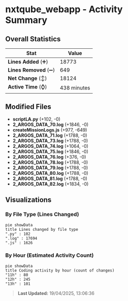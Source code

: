 # nxtqube_webapp - Activity Summary 

## Overall Statistics

| Stat                   | Value                                                             |
| ---------------------- | ----------------------------------------------------------------- |
| **Lines Added** (➕)   | 18773                                          |
| **Lines Removed** (➖) | 649                                        |
| **Net Change** (↕)    | 18124                |
| **Active Time** (⌚)   | 438 minutes |


## Modified Files
- **scriptLA.py** (+102, -0)
- **2_ARGOS_DATA_70.log** (+1846, -0)
- **createMissionLogs.js** (+977, -649)
- **2_ARGOS_DATA_71.log** (+1788, -0)
- **2_ARGOS_DATA_73.log** (+1788, -0)
- **2_ARGOS_DATA_74.log** (+1064, -0)
- **2_ARGOS_DATA_75.log** (+1846, -0)
- **2_ARGOS_DATA_76.log** (+376, -0)
- **2_ARGOS_DATA_78.log** (+1788, -0)
- **2_ARGOS_DATA_79.log** (+1788, -0)
- **2_ARGOS_DATA_80.log** (+1788, -0)
- **2_ARGOS_DATA_81.log** (+1788, -0)
- **2_ARGOS_DATA_82.log** (+1834, -0)

## Visualizations

### By File Type (Lines Changed)

```mermaid
pie showData
title Lines changed by file type
".py" : 102
".log" : 17694
".js" : 1626
```

### By Hour (Estimated Activity Count)

```mermaid
pie showData
title Coding activity by hour (count of changes)
"11h" : 80
"12h" : 245
"13h" : 101
```


> **Last Updated:** 19/04/2025, 13:06:36
